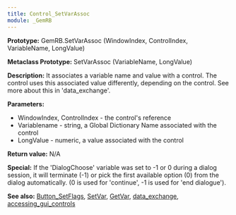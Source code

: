 ```yaml
---
title: Control_SetVarAssoc
module: _GemRB
---
```


**Prototype:** GemRB.SetVarAssoc (WindowIndex, ControlIndex, VariableName, LongValue)

**Metaclass Prototype:** SetVarAssoc (VariableName, LongValue)

**Description:** It associates a variable name and value with a control. 
The control uses this associated value differently, depending on the 
control. See more about this in 'data_exchange'.

**Parameters:**
  * WindowIndex, ControlIndex  - the control's reference
  * Variablename - string, a Global Dictionary Name associated with the control
  * LongValue - numeric, a value associated with the control

**Return value:** N/A

**Special:** If the 'DialogChoose' variable was set to -1 or 0 during a dialog session, it will terminate (-1) or pick the first available option (0) from the dialog automatically. (0 is used for 'continue', -1 is used for 'end dialogue').

**See also:** [Button_SetFlags](Button_SetFlags.md), [SetVar](SetVar.md), [GetVar](GetVar.md), [data_exchange](data_exchange.md), [accessing_gui_controls](accessing_gui_controls.md)
